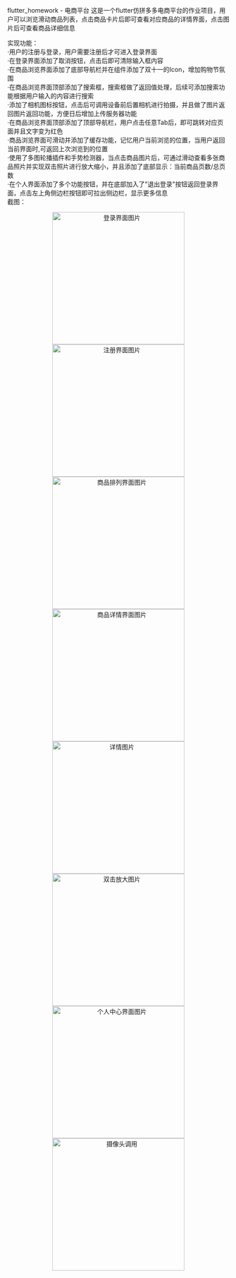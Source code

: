 flutter_homework - 电商平台
这是一个flutter仿拼多多电商平台的作业项目，用户可以浏览滑动商品列表，点击商品卡片后即可查看对应商品的详情界面，点击图片后可查看商品详细信息

实现功能：  
·用户的注册与登录，用户需要注册后才可进入登录界面     
·在登录界面添加了取消按钮，点击后即可清除输入框内容     
·在商品浏览界面添加了底部导航栏并在组件添加了双十一的Icon，增加购物节氛围   
·在商品浏览界面顶部添加了搜索框，搜索框做了返回值处理，后续可添加搜索功能根据用户输入的内容进行搜索  
·添加了相机图标按钮，点击后可调用设备前后置相机进行拍摄，并且做了图片返回图片返回功能，方便日后增加上传服务器功能  
·在商品浏览界面顶部添加了顶部导航栏，用户点击任意Tab后，即可跳转对应页面并且文字变为红色    
·商品浏览界面可滑动并添加了缓存功能，记忆用户当前浏览的位置，当用户返回当前界面时,可返回上次浏览到的位置    
·使用了多图轮播插件和手势检测器，当点击商品图片后，可通过滑动查看多张商品照片并实现双击照片进行放大缩小，并且添加了底部显示：当前商品页数/总页数    
·在个人界面添加了多个功能按钮，并在底部加入了"退出登录"按钮返回登录界面，点击左上角侧边栏按钮即可拉出侧边栏，显示更多信息    
截图：
<div align="center">
  <img src=https://github.com/DontHeartMeGirl/images_for_README/blob/main/images/%E7%99%BB%E5%BD%95%E7%95%8C%E9%9D%A2.png alt="登录界面图片" width="300">
</div>
<div align="center">
  <img src=https://github.com/DontHeartMeGirl/images_for_README/blob/main/images/%E6%B3%A8%E5%86%8C%E6%88%90%E5%8A%9F%E7%95%8C%E9%9D%A2.png alt="注册界面图片" width="300">
</div>
<div align="center">
  <img src=https://github.com/DontHeartMeGirl/images_for_README/blob/main/images/%E5%95%86%E5%93%81%E6%8E%92%E5%88%97%E7%95%8C%E9%9D%A2.png alt="商品排列界面图片" width="300">
</div>
<div align="center">
  <img src=https://github.com/DontHeartMeGirl/images_for_README/blob/main/images/%E5%95%86%E5%93%81%E8%AF%A6%E6%83%85%E7%95%8C%E9%9D%A2.png alt="商品详情界面图片" width="300">
</div>
<div align="center">
  <img src=https://github.com/DontHeartMeGirl/images_for_README/blob/main/images/%E8%AF%A6%E6%83%85%E5%9B%BE%E7%89%87.png alt="详情图片" width="300">
</div>
<div align="center">
  <img src=https://github.com/DontHeartMeGirl/images_for_README/blob/main/images/%E5%8F%8C%E5%87%BB%E6%94%BE%E5%A4%A7%E7%95%8C%E9%9D%A2.png alt="双击放大图片" width="300">
</div>
<div align="center">
  <img src=https://github.com/DontHeartMeGirl/images_for_README/blob/main/images/%E4%B8%AA%E4%BA%BA%E4%B8%AD%E5%BF%83%E7%95%8C%E9%9D%A2.png alt="个人中心界面图片" width="300">
</div>
<div align="center">
  <img src=https://github.com/DontHeartMeGirl/images_for_README/blob/main/images/%E6%91%84%E5%83%8F%E5%A4%B4%E8%B0%83%E7%94%A8.png alt="摄像头调用" width="300">
</div>
